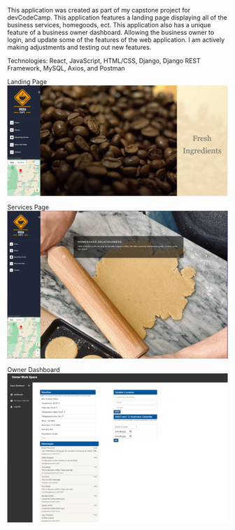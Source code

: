 This application was created as part of my capstone project for devCodeCamp. This application features a landing page displaying all of the business services, homegoods, ect. This application also has a unique feature of a business owner dashboard. Allowing the business owner to login, and update some of the features of the web application. I am actively making adjustments and testing out new features.

Technologies: React, JavaScript, HTML/CSS, Django, Django REST Framework, MySQL, Axios, and Postman

Landing Page
<img src="frontend/public/images/Home.png">

Services Page
<img src="frontend/public/images/Services.png">

Owner Dashboard
<img src="frontend/public/images/OwnerDashBoard.png">


